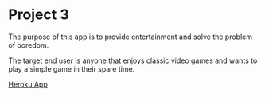 # Project 3

The purpose of this app is to provide entertainment and solve the problem of boredom.

The target end user is anyone that enjoys classic video games and wants to play a simple game in their spare time.

[Heroku App](https://hidden-taiga-77470.herokuapp.com/)